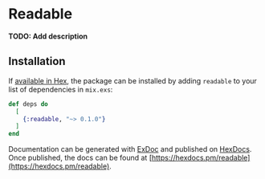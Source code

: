 # Readable

**TODO: Add description**

## Installation

If [available in Hex](https://hex.pm/docs/publish), the package can be installed
by adding `readable` to your list of dependencies in `mix.exs`:

```elixir
def deps do
  [
    {:readable, "~> 0.1.0"}
  ]
end
```

Documentation can be generated with [ExDoc](https://github.com/elixir-lang/ex_doc)
and published on [HexDocs](https://hexdocs.pm). Once published, the docs can
be found at [https://hexdocs.pm/readable](https://hexdocs.pm/readable).

